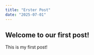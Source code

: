 ```yaml
---
title: "Erster Post"
date: "2025-07-01"
---
```


## Welcome to our first post!

This is my first post!